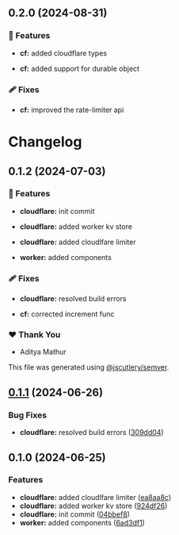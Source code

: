 ## 0.2.0 (2024-08-31)

### 🚀 Features

- **cf:** added cloudflare types

- **cf:** added support for durable object


### 🩹 Fixes

- **cf:** improved the rate-limiter api

# Changelog

## 0.1.2 (2024-07-03)

### 🚀 Features

- **cloudflare:** init commit

- **cloudflare:** added worker kv store

- **cloudflare:** added cloudlfare limiter

- **worker:** added components

### 🩹 Fixes

- **cloudflare:** resolved build errors

- **cf:** corrected increment func

### ❤️ Thank You

- Aditya Mathur

This file was generated using [@jscutlery/semver](https://github.com/jscutlery/semver).

## [0.1.1](https://github.com/rhinobase/hono-rate-limiter/compare/cloudflare-0.1.0...cloudflare-0.1.1) (2024-06-26)

### Bug Fixes

- **cloudflare:** resolved build errors ([309dd04](https://github.com/rhinobase/hono-rate-limiter/commit/309dd049a574f6fa8c7f49c09b5ae99f6bbbe067))

## 0.1.0 (2024-06-25)

### Features

- **cloudflare:** added cloudlfare limiter ([ea8aa8c](https://github.com/rhinobase/hono-rate-limiter/commit/ea8aa8c842b81b3dd75241b5963ac822be69d7d1))
- **cloudflare:** added worker kv store ([924df26](https://github.com/rhinobase/hono-rate-limiter/commit/924df2690c37dd0e3224e7afed9ad2a6813a3a18))
- **cloudflare:** init commit ([04bbef8](https://github.com/rhinobase/hono-rate-limiter/commit/04bbef85d24f2f5d17efb707c194078f5afe3c32))
- **worker:** added components ([6ad3df1](https://github.com/rhinobase/hono-rate-limiter/commit/6ad3df17e97a6de59e4641dcef06f0af49af5fd7))
